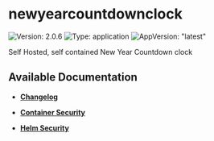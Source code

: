 # newyearcountdownclock

![Version: 2.0.6](https://img.shields.io/badge/Version-2.0.6-informational?style=flat-square) ![Type: application](https://img.shields.io/badge/Type-application-informational?style=flat-square) ![AppVersion: "latest"](https://img.shields.io/badge/AppVersion-"latest"-informational?style=flat-square)

Self Hosted, self contained New Year Countdown clock

## Available Documentation

- [**Changelog**](CHANGELOG)

- [**Container Security**](container-security)

- [**Helm Security**](helm-security)


